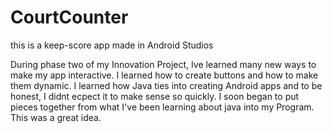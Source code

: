 # CourtCounter
this is a keep-score app made in Android Studios

During phase two of my Innovation Project, Ive learned many new ways to make my app interactive.
I learned how to create buttons and how to make them dynamic. I learned how Java ties into creating Android apps
and to be honest, I didnt ecpect it to make sense so quickly. I soon began to put pieces together from what I've been learning
about java into my Program. This was a great idea.
